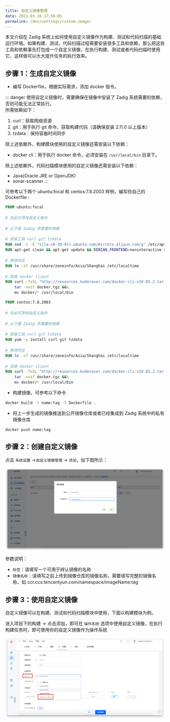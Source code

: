 ```yaml
---
title: 自定义镜像管理
date: 2021-03-16 17:50:05
permalink: /dev/settings/custom-image/
---
```


本文介绍在 Zadig 系统上如何使用自定义镜像作为构建、测试和代码扫描的基础运行环境。如果构建、测试、代码扫描过程需要安装很多工具和依赖，那么把这些工具和依赖事先打包成一个自定义镜像，在执行构建、测试或者代码扫描时使用它，这样做可以大大提升任务的执行效率。

## 步骤 1：生成自定义镜像

- 编写 Dockerfile，根据实际需求，添加 docker 指令。

::: danger
使用自定义镜像时，需要确保在镜像中安装了 Zadig 系统需要的依赖，否则可能无法正常执行。<br>
所需依赖如下：
1. curl：获取网络资源
2. git：用于执行 git 命令，获取构建代码（请确保安装 2.11.0 以上版本）
3. tzdata：保持容器时间同步

除上述依赖外，构建模块使用的自定义镜像还需安装以下依赖：
-  docker cli：用于执行 docker 命令，必须安装在 `/usr/local/bin` 目录下。

除上述依赖外，代码扫描模块使用的自定义镜像还需安装以下依赖：
- Java(Oracle JRE or OpenJDK) 
- sonar-scanner
:::

可参考以下两个 ubuntu:focal 和 centos:7.8.2003 样例，编写你自己的 Dockerfile :

```dockerfile
FROM ubuntu:focal

# 在此可添加自定义指令

# 以下是 Zadig 所需要的依赖

# 安装工具 curl git tzdata
RUN sed -i -E "s/[a-zA-Z0-9]+.ubuntu.com/mirrors.aliyun.com/g" /etc/apt/sources.list
RUN apt-get clean && apt-get update && DEBIAN_FRONTEND=noninteractive apt-get install -y curl git tzdata

# 修改时区
RUN ln -sf /usr/share/zoneinfo/Asia/Shanghai /etc/localtime

# 安装 docker client
RUN curl -fsSL "http://resources.koderover.com/docker-cli-v19.03.2.tar.gz" -o docker.tgz &&\
    tar -xvzf docker.tgz &&\
    mv docker/* /usr/local/bin
```

```dockerfile
FROM centos:7.8.2003

# 在此可添加自定义指令

# 以下是 Zadig 所需要的依赖

# 安装工具 curl git tzdata
RUN yum -y install curl git tzdata

# 修改时区
RUN ln -sf /usr/share/zoneinfo/Asia/Shanghai /etc/localtime

# 安装 docker client
RUN curl -fsSL "http://resources.koderover.com/docker-cli-v19.03.2.tar.gz" -o docker.tgz &&\
    tar -xvzf docker.tgz &&\
    mv docker/* /usr/local/bin
```

- 构建镜像，可参考以下命令

```bash
docker build -t name:tag -f Dockerfile .
```

- 将上一步生成的镜像推送到公开镜像仓库或者已经集成到 Zadig 系统中的私有镜像仓库

```bash
docker push name:tag
```

## 步骤 2：创建自定义镜像

点击 `系统设置` ->`自定义镜像管理` -> `添加`，如下图所示：

![添加自定义镜像](../../../_images/image_create.png)

参数说明：
- `标签`：请填写一个可用于辨认镜像的名称
- `镜像名称`：请填写之前上传到镜像仓库的镜像名称，需要填写完整的镜像名称，如 ccr.ccs.tencentyun.com/namespace/imageName:tag

## 步骤 3：使用自定义镜像

自定义镜像可以在构建、测试和代码扫描模块中使用，下面以构建模块为例。

进入项目下的构建 -> 点击添加，即可在 `操作系统` 选项中使用自定义镜像，在执行构建任务时，即可使用你的自定义镜像作为操作系统

![使用自定义镜像](../../../_images/image_build.png)
